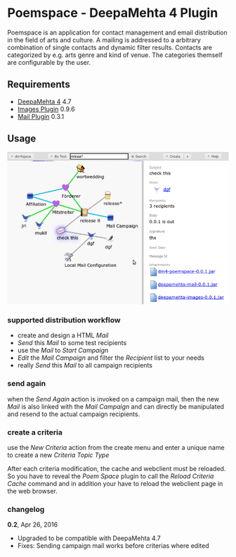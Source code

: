 # Poemspace - DeepaMehta 4 Plugin

Poemspace is an application for contact management and email distribution
in the field of arts and culture. A mailing is addressed to a
arbitrary combination of single contacts and dynamic filter results.
Contacts are categorized by e.g. arts genre and kind of venue.
The categories themself are configurable by the user.

## Requirements

  * [DeepaMehta 4](http://github.com/jri/deepamehta) 4.7
  * [Images Plugin](http://github.com/dgf/dm4-images) 0.9.6
  * [Mail Plugin](http://github.com/dgf/dm4-mail) 0.3.1

## Usage

![mail campaign map](https://github.com/dgf/poemspace/raw/master/screenshot.png)

### supported distribution workflow

  * create and design a HTML *Mail*
  * *Send* this *Mail* to some test recipients
  * use the *Mail* to *Start Campaign*
  * *Edit* the *Mail Campaign* and filter the *Recipient* list to your needs
  * really *Send* this *Mail* to all campaign recipients

### send again

when the *Send Again* action is invoked on a campaign mail,
then the new *Mail* is also linked with the *Mail Campaign* and can
directly be manipulated and resend to the actual campaign recipients.

### create a criteria

use the *New Criteria* action from the create menu and enter a unique name
to create a new *Criteria Topic Type*

After each criteria modification, the cache and webclient must be reloaded.
So you have to reveal the *Poem Space* plugin to
call the *Reload Criteria Cache* command and in addition your have to
reload the webclient page in the web browser.

### changelog

**0.2**, Apr 26, 2016

- Upgraded to be compatible with DeepaMehta 4.7
- Fixes: Sending campaign mail works before criterias where edited

